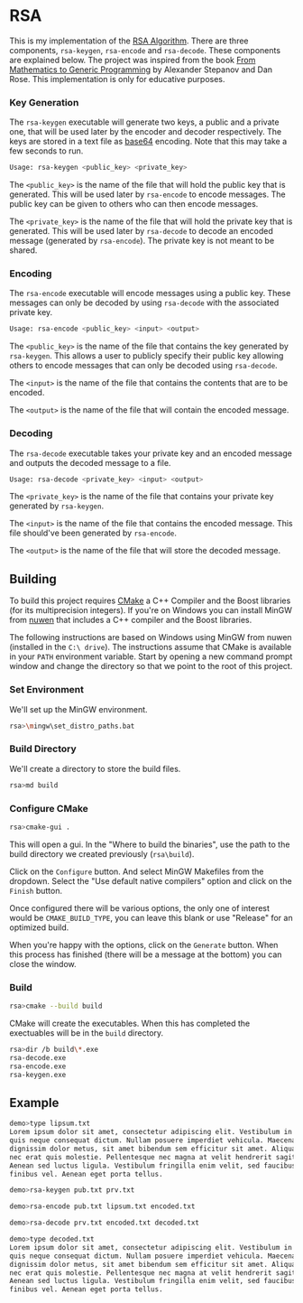# RSA

This is my implementation of the [RSA
Algorithm](https://en.wikipedia.org/wiki/RSA_(cryptosystem)).  There are three
components, `rsa-keygen`, `rsa-encode` and `rsa-decode`. These components are
explained below. The project was inspired from the book [From Mathematics to
Generic Programming](https://www.fm2gp.com) by Alexander Stepanov and Dan Rose.
This implementation is only for educative purposes.

### Key Generation

The `rsa-keygen` executable will generate two keys, a public and a private one,
that will be used later by the encoder and decoder respectively. The keys are
stored in a text file as [base64](https://en.wikipedia.org/wiki/Base64)
encoding. Note that this may take a few seconds to run.

```sh
Usage: rsa-keygen <public_key> <private_key>
```

The `<public_key>` is the name of the file that will hold the public key that
is generated. This will be used later by `rsa-encode` to encode messages. The
public key can be given to others who can then encode messages.

The `<private_key>` is the name of the file that will hold the private key that
is generated. This will be used later by `rsa-decode` to decode an encoded
message (generated by `rsa-encode`). The private key is not meant to be shared.

### Encoding

The `rsa-encode` executable will encode messages using a public key. These
messages can only be decoded by using `rsa-decode` with the associated private
key.

```sh
Usage: rsa-encode <public_key> <input> <output>
```

The `<public_key>` is the name of the file that contains the key generated by
`rsa-keygen`. This allows a user to publicly specify their public key allowing
others to encode messages that can only be decoded using `rsa-decode`.

The `<input>` is the name of the file that contains the contents that are to be
encoded.

The `<output>` is the name of the file that will contain the encoded message.

### Decoding

The `rsa-decode` executable takes your private key and an encoded message and
outputs the decoded message to a file.

```sh
Usage: rsa-decode <private_key> <input> <output>
```

The `<private_key>` is the name of the file that contains your private key
generated by `rsa-keygen`.

The `<input>` is the name of the file that contains the encoded message. This
file should've been generated by `rsa-encode`.

The `<output>` is the name of the file that will store the decoded message.

## Building

To build this project requires [CMake](https://cmake.org/) a C++ Compiler and
the Boost libraries (for its multiprecision integers). If you're on Windows
you can install MinGW from [nuwen](https://nuwen.net/mingw.html) that includes
a C++ compiler and the Boost libraries.

The following instructions are based on Windows using MinGW from nuwen
(installed in the `C:\ drive`). The instructions assume that CMake is available
in your `PATH` environment variable. Start by opening a new command prompt
window and change the directory so that we point to the root of this project.

### Set Environment

We'll set up the MinGW environment.

```sh
rsa>\mingw\set_distro_paths.bat
```

### Build Directory

We'll create a directory to store the build files.

```sh
rsa>md build
```

### Configure CMake

```sh
rsa>cmake-gui .
```

This will open a gui. In the "Where to build the binaries", use the path to the
build directory we created previously (`rsa\build`).

Click on the `Configure` button. And select MinGW Makefiles from the dropdown.
Select the "Use default native compilers" option and click on the `Finish` button.

Once configured there will be various options, the only one of interest would be
`CMAKE_BUILD_TYPE`, you can leave this blank or use "Release" for an optimized
build.

When you're happy with the options, click on the `Generate` button. When this process
has finished (there will be a message at the bottom) you can close the window.

### Build

```sh
rsa>cmake --build build
```

CMake will create the executables. When this has completed the exectuables will be in
the `build` directory.

```sh
rsa>dir /b build\*.exe
rsa-decode.exe
rsa-encode.exe
rsa-keygen.exe
```

## Example

```sh
demo>type lipsum.txt
Lorem ipsum dolor sit amet, consectetur adipiscing elit. Vestibulum in erat
quis neque consequat dictum. Nullam posuere imperdiet vehicula. Maecenas
dignissim dolor metus, sit amet bibendum sem efficitur sit amet. Aliquam auctor
nec erat quis molestie. Pellentesque nec magna at velit hendrerit sagittis.
Aenean sed luctus ligula. Vestibulum fringilla enim velit, sed faucibus sapien
finibus vel. Aenean eget porta tellus.

demo>rsa-keygen pub.txt prv.txt

demo>rsa-encode pub.txt lipsum.txt encoded.txt

demo>rsa-decode prv.txt encoded.txt decoded.txt

demo>type decoded.txt
Lorem ipsum dolor sit amet, consectetur adipiscing elit. Vestibulum in erat
quis neque consequat dictum. Nullam posuere imperdiet vehicula. Maecenas
dignissim dolor metus, sit amet bibendum sem efficitur sit amet. Aliquam auctor
nec erat quis molestie. Pellentesque nec magna at velit hendrerit sagittis.
Aenean sed luctus ligula. Vestibulum fringilla enim velit, sed faucibus sapien
finibus vel. Aenean eget porta tellus.
```
